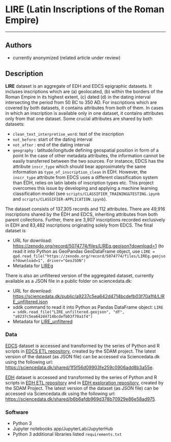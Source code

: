 # LIRE (Latin Inscriptions of the Roman Empire)

---
## Authors
* currently anonymized (related article under review)


## Description

**LIRE** dataset is an aggregate of EDH and EDCS epigraphic datasets. It incluses inscriptions which are (a) geolocated, (b) within the borders of the Roman Empire in its highest extent, (c) dated (d) in the dating interval intersecting the period from 50 BC to 350 AD. For inscriptions which are covered by both datasets, it contains attributes from both of them. In cases in which an inscription is available only in one dataset, it contains attributes only from that one dataset. Some crucial attributes are shared by both datasets:
* `clean_text_interpretive_word`: text of the inscription
* `not_before`: start of the dating interval
* `not_after` : end of the dating interval
* `geography` : latitude/longitude defining geospatial position in form of a point
In the case of other metadata attributes, the information cannot be easily transferred between the two sources. For instance, EDCS has the attribute `inscr_type` which should bear approximately the same information as `type_of_inscription_clean` in EDH. However, the `inscr_type` attribute from EDCS uses a different classification system than EDH, relies on latin labels of inscription types etc. This project overcomes this issue by developing and applying a machine learning classification model (see `scripts/CLASSIFIER_TRAINING&TESTING.ipynb` and `scripts/CLASSIFIER-APPLICATION.ipynb`).

The dataset consists of 137,305 records and 112 attributes. There are 49,916 inscriptions shared by the EDH and EDCS, inheriting attributes from both parent collections. Further, there are 3,907 inscriptions recorded exclusively in EDH and 83,482 inscriptions originating solely from EDCS. The final dataset is 


* URL for download: https://zenodo.org/record/5074774/files/LIREg.geojson?download=1  (to read it into Python as GeoPandas GeoDataFrame object, use `LIRE = gpd.read_file("https://zenodo.org/record/5074774/files/LIREg.geojson?download=1", driver="GeoJSON")`
* Metadata for [LIREg](https://github.com/sdam-au/LIRE_ETL/blob/master/LIREg_Metadata.csv)



There is also an unfiltered version of the aggregated dataset, currently available as a JSON file in a public folder on sciencedata.dk:
* URL for download: https://sciencedata.dk/public/a9237c5ea642d4714bcdefb03f70a1f4/LIRE_unfiltered.json
* sddk command to read it into Python as Pandas DataFrame object: `LIRE = sddk.read_file("LIRE_unfiltered.geojson", "df", "a9237c5ea642d4714bcdefb03f70a1f4")`
* Metadata for [LIRE_unfiltered](https://github.com/sdam-au/LIRE_ETL/blob/master/LIRE_unfiltered_Metadata.csv)




### Data
[EDCS](http://www.manfredclauss.de/) dataset is accessed and transformed by the series of Python and R scripts in [EDCS ETL repository](https://github.com/sdam-au/EDCS_ETL), created by the SDAM project. The latest version of the dataset (as JSON file) can be accessed via Sciencedata.dk  using the following url: https://sciencedata.dk/shared/1f5f56d09903fe259c0906add8b3a55e. 

[EDH]() dataset is accessed and transformed by the series of Python and R scripts in [EDH ETL repository](https://github.com/sdam-au/EDH_ETL) and in [EDH exploration repository](https://github.com/sdam-au/EDH_exploration), created by the SDAM Project. The latest version of the dataset (as JSON file) can be accessed via Sciencedata.dk using the following url: https://sciencedata.dk/shared/b6b6afdb969d378b70929e86e58ad975.

### Software
* Python 3
* Jupyter notebooks app/JupyterLab/JupyterHub
* Python 3 additional libraries listed `requirements.txt`


